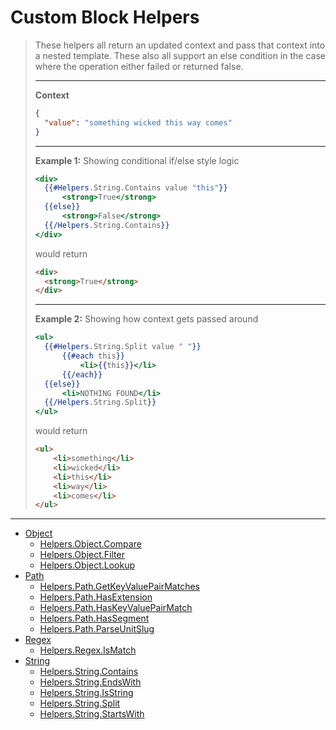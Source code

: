 # Custom Block Helpers
> These helpers all return an updated context and pass that context into a nested template. These also all support an else condition in the case where the operation either failed or returned false. 
>
> ---
>
> **Context**
>``` json
>{
>   "value": "something wicked this way comes"
>}
>```
> ---
> **Example 1:** Showing conditional if/else style logic 
>``` handlebars
><div>
>   {{#Helpers.String.Contains value "this"}}
>       <strong>True</strong>
>   {{else}}
>       <strong>False</strong>
>   {{/Helpers.String.Contains}}
></div>
>```
>would return
>``` html
><div>
>   <strong>True</strong>
></div>
>```
> ---
> **Example 2:** Showing how context gets passed around
>``` handlebars
><ul>
>   {{#Helpers.String.Split value " "}}
>       {{#each this}}
>           <li>{{this}}</li>
>       {{/each}}
>   {{else}}
>       <li>NOTHING FOUND</li>
>   {{/Helpers.String.Split}}
></ul>
>```
>would return
>``` html
> <ul>
>     <li>something</li>
>     <li>wicked</li>
>     <li>this</li>
>     <li>way</li>
>     <li>comes</li>
> </ul>
>```

---
* [Object](customBlockHelpers/object.md)
    * [Helpers.Object.Compare](customBlockHelpers/object.md#helpersobjectcompare)
    * [Helpers.Object.Filter](customBlockHelpers/object.md#helpersobjectfilter)
    * [Helpers.Object.Lookup](customBlockHelpers/object.md#helpersobjectlookup)
* [Path](customBlockHelpers/path.md)
    * [Helpers.Path.GetKeyValuePairMatches](customBlockHelpers/path.md#helperspathgetkeyvaluepairmatches)
    * [Helpers.Path.HasExtension](customBlockHelpers/path.md#helperspathhasextension)
    * [Helpers.Path.HasKeyValuePairMatch](customBlockHelpers/path.md#helperspathhaskeyvaluepairmatch)
    * [Helpers.Path.HasSegment](customBlockHelpers/path.md#helperspathhassegment)
    * [Helpers.Path.ParseUnitSlug](customBlockHelpers/path.md#helperspathparseunitslug)
* [Regex](customBlockHelpers/regex.md)
    * [Helpers.Regex.IsMatch](customBlockHelpers/regex.md#helpersregexismatch)
* [String](customBlockHelpers/string.md)
    * [Helpers.String.Contains](customBlockHelpers/string.md#helpersstringcontains)
    * [Helpers.String.EndsWith](customBlockHelpers/string.md#helpersstringendswith)
    * [Helpers.String.IsString](customBlockHelpers/string.md#helpersstringisstring)
    * [Helpers.String.Split](customBlockHelpers/string.md#helpersstringsplit)
    * [Helpers.String.StartsWith](customBlockHelpers/string.md#helpersstringstartswith)